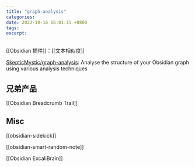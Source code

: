 ```yaml
---
title: "graph-analysis"
categories: 
date: 2022-10-16 16:01:15 +0800
tags: 
excerpt: 
---
```


[[Obsidian 插件]]：[[文本相似度]]

[SkepticMystic/graph-analysis](https://github.com/SkepticMystic/graph-analysis): Analyse the structure of your Obsidian graph using various analysis techniques

## 兄弟产品

[[Obsidian Breadcrumb Trail]]


## Misc

[[obsidian-sidekick]]

[[obsidian-smart-random-note]]


[[Obsidian ExcaliBrain]]

